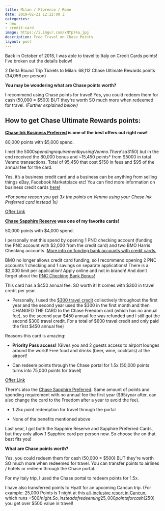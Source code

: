 ```yaml
---
title: Milan / Florence / Rome
date: 2019-02-21 12:22:00 Z
categories:
- new
- credit-card
image: https://i.imgur.com/xNYp74u.jpg
description: Free Travel on Chase Points
layout: post
---
```


Back in October of 2018, I was able to travel to Italy on Credit Cards points! I've broken out the details below!

2 Delta Round Trip Tickets to Milan: 68,112 Chase Ultimate Rewards points (34,056 per person)

**You may be wondering what are Chase points worth?**

I recommend using Chase points for travel! Yes, you could redeem them for cash (50,000 = $500) BUT they're worth SO much more when redeemed for travel. *(Further explained below)*

## How to get Chase Ultimate Rewards points:

**[Chase Ink Business Preferred](https://www.referyourchasecard.com/21/GJ60F1V8IO) is one of the best offers out right now!**

80,000 points with $5,000 spend.

I met the $5000 spending requirement by using Venmo. There’s a 3% fee on Venmo for using a credit card ($150) but in the end received the 80,000 bonus and \~15,450 points\* from $5000 in total Venmo transactions. Total of 95,450 that cost $150 in fees and $95 of the annual fee for the card.

Yes, it’s a business credit card and a business can be anything from selling things eBay, Facebook Marketplace etc! You can find more information on business credit cards [here!](https://www.reddit.com/r/churning/wiki/index#wiki_how_to_get_a_business_card_without_a_business.3F)

*\*For some reason you get 3x the points on Venmo using your Chase Ink Preferred card instead 1x)*

[Offer Link](https://www.referyourchasecard.com/21/GJ60F1V8IO)

**[Chase Sapphire Reserve](https://creditcards.chase.com/rewards-credit-cards/chase-sapphire-reserve) was one of my favorite cards!**

50,000 points with $4,000 spend.

I personally met this spend by opening 1 PNC checking account (funding the PNC account with $2,000 from the credit card) and two BMO Harris Checking accounts. [More info on funding bank accounts with credit cards.](https://www.doctorofcredit.com/does-funding-a-bank-account-with-a-credit-card-count-as-a-purchase-or-cash-advance/)

BMO no longer allows credit card funding, so I recommend opening 2 PNC accounts 1 checking and 1 savings on separate applications! There is a $2,000 limit per application! Apply online and not in branch! And don’t forget about the [PNC Checking Bank Bonus!](https://atl.deals/new/bank-bonus/2018/10/23/post-three.html)

This card has a $450 annual fee. SO worth it! It comes with $300 in travel credit per year.

* Personally, I used the [$300 travel credit](https://www.doctorofcredit.com/300-chase-sapphire-reserve-travel-credit-work-triggers/) collectively throughout the first year and the second year used the $300 in the first month and then CHANGED THE CARD to the Chase Freedom card (which has no annual fee), so the second year $450 annual fee was refunded and I still got the second $300 travel credit. For a total of $600 travel credit and only paid the first $450 annual fee)

Reasons this card is amazing:

* **Priority Pass access!** (Gives you and 2 guests access to airport lounges around the world! Free food and drinks (beer, wine, cocktails) at the airport!

* Can redeem points through the Chase portal for 1.5x (50,000 points turns into 75,000 points for travel)

[Offer Link](https://creditcards.chase.com/rewards-credit-cards/chase-sapphire-reserve)

There's also the [Chase Sapphire Preferred](https://creditcards.chase.com/rewards-credit-cards/chase-sapphire-preferred). Same amount of points and spending requirement with no annual fee the first year ($95/year after, can also change the card to the Freedom after a year to avoid the fee).

* 1.25x point redemption for travel through the portal

* None of the benefits mentioned above

Last year, I got both the Sapphire Reserve and Sapphire Preferred Cards, but they only allow 1 Sapphire card per person now. So choose the on that best fits you!

**What are Chase points worth?**

Yes, you could redeem them for cash (50,000 = $500) BUT they're worth SO much more when redeemed for travel. You can transfer points to airlines / hotels or redeem through the Chase portal.

For my Italy trip, I used the Chase portal to redeem points for 1.5x.

I have also transferred points to Hyatt for an upcoming Cancun trip. (For example: 25,000 Points is 1 night at this [all-inclusive resort in Cancun](https://www.hyatt.com/en-US/hotel/mexico/hyatt-zilara-cancun/cunia), which runs \+$500/ night. So, instead of redeeming 25,000 points for cash ($250) you get over $500 value in travel!